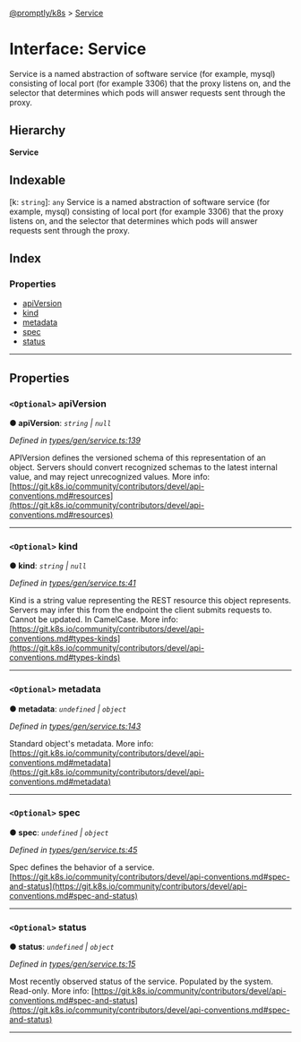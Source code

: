 [@promptly/k8s](../README.md) > [Service](../interfaces/service.md)

# Interface: Service

Service is a named abstraction of software service (for example, mysql) consisting of local port (for example 3306) that the proxy listens on, and the selector that determines which pods will answer requests sent through the proxy.

## Hierarchy

**Service**

## Indexable

\[k: `string`\]:&nbsp;`any`
Service is a named abstraction of software service (for example, mysql) consisting of local port (for example 3306) that the proxy listens on, and the selector that determines which pods will answer requests sent through the proxy.

## Index

### Properties

* [apiVersion](service.md#apiversion)
* [kind](service.md#kind)
* [metadata](service.md#metadata)
* [spec](service.md#spec)
* [status](service.md#status)

---

## Properties

<a id="apiversion"></a>

### `<Optional>` apiVersion

**● apiVersion**: *`string` \| `null`*

*Defined in [types/gen/service.ts:139](https://github.com/rzane/k8s/blob/0f3ff00/src/types/gen/service.ts#L139)*

APIVersion defines the versioned schema of this representation of an object. Servers should convert recognized schemas to the latest internal value, and may reject unrecognized values. More info: [https://git.k8s.io/community/contributors/devel/api-conventions.md#resources](https://git.k8s.io/community/contributors/devel/api-conventions.md#resources)

___
<a id="kind"></a>

### `<Optional>` kind

**● kind**: *`string` \| `null`*

*Defined in [types/gen/service.ts:41](https://github.com/rzane/k8s/blob/0f3ff00/src/types/gen/service.ts#L41)*

Kind is a string value representing the REST resource this object represents. Servers may infer this from the endpoint the client submits requests to. Cannot be updated. In CamelCase. More info: [https://git.k8s.io/community/contributors/devel/api-conventions.md#types-kinds](https://git.k8s.io/community/contributors/devel/api-conventions.md#types-kinds)

___
<a id="metadata"></a>

### `<Optional>` metadata

**● metadata**: *`undefined` \| `object`*

*Defined in [types/gen/service.ts:143](https://github.com/rzane/k8s/blob/0f3ff00/src/types/gen/service.ts#L143)*

Standard object's metadata. More info: [https://git.k8s.io/community/contributors/devel/api-conventions.md#metadata](https://git.k8s.io/community/contributors/devel/api-conventions.md#metadata)

___
<a id="spec"></a>

### `<Optional>` spec

**● spec**: *`undefined` \| `object`*

*Defined in [types/gen/service.ts:45](https://github.com/rzane/k8s/blob/0f3ff00/src/types/gen/service.ts#L45)*

Spec defines the behavior of a service. [https://git.k8s.io/community/contributors/devel/api-conventions.md#spec-and-status](https://git.k8s.io/community/contributors/devel/api-conventions.md#spec-and-status)

___
<a id="status"></a>

### `<Optional>` status

**● status**: *`undefined` \| `object`*

*Defined in [types/gen/service.ts:15](https://github.com/rzane/k8s/blob/0f3ff00/src/types/gen/service.ts#L15)*

Most recently observed status of the service. Populated by the system. Read-only. More info: [https://git.k8s.io/community/contributors/devel/api-conventions.md#spec-and-status](https://git.k8s.io/community/contributors/devel/api-conventions.md#spec-and-status)

___

